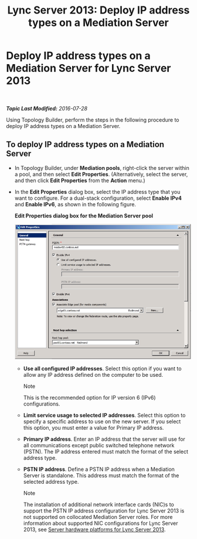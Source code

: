 ﻿---
title: 'Lync Server 2013: Deploy IP address types on a Mediation Server'
TOCTitle: Deploy IP address types on a Mediation Server
ms:assetid: 689ebed5-96ee-4cd4-b7ae-ee2a86a1d9b3
ms:mtpsurl: https://technet.microsoft.com/en-us/library/JJ204964(v=OCS.15)
ms:contentKeyID: 48184376
ms.date: 07/28/2016
mtps_version: v=OCS.15
---

<div data-xmlns="http://www.w3.org/1999/xhtml">

<div class="topic" data-xmlns="http://www.w3.org/1999/xhtml" data-msxsl="urn:schemas-microsoft-com:xslt" data-cs="http://msdn.microsoft.com/en-us/">

<div data-asp="http://msdn2.microsoft.com/asp">

# Deploy IP address types on a Mediation Server for Lync Server 2013

</div>

<div id="mainSection">

<div id="mainBody">

<span> </span>

_**Topic Last Modified:** 2016-07-28_

Using Topology Builder, perform the steps in the following procedure to deploy IP address types on a Mediation Server.

<div>

## To deploy IP address types on a Mediation Server

  - In Topology Builder, under **Mediation pools**, right-click the server within a pool, and then select **Edit Properties**. (Alternatively, select the server, and then click **Edit Properties** from the **Action** menu.)

  - In the **Edit Properties** dialog box, select the IP address type that you want to configure. For a dual-stack configuration, select **Enable IPv4** and **Enable IPv6**, as shown in the following figure.
    
    **Edit Properties dialog box for the Mediation Server pool**
    
    ![Lync Server general properties page with FQDN](images/JJ204964.4e650aca-dbff-4a86-b10d-f0162c032539(OCS.15).png "Lync Server general properties page with FQDN")
    
      - **Use all configured IP addresses**. Select this option if you want to allow any IP address defined on the computer to be used.
        
        <div>
        

        > [!NOTE]  
        > This is the recommended option for IP version 6 (IPv6) configurations.

        
        </div>
    
      - **Limit service usage to selected IP addresses**. Select this option to specify a specific address to use on the new server. If you select this option, you must enter a value for Primary IP address.
    
      - **Primary IP address**. Enter an IP address that the server will use for all communications except public switched telephone network (PSTN). The IP address entered must match the format of the select address type.
    
      - **PSTN IP address**. Define a PSTN IP address when a Mediation Server is standalone. This address must match the format of the selected address type.
        
        <div>
        

        > [!NOTE]  
        > The installation of additional network interface cards (NIC)s to support the PSTN IP address configuration for Lync Server 2013 is not supported on collocated Mediation Server roles. For more information about supported NIC configurations for Lync Server 2013, see <A href="lync-server-2013-server-hardware-platforms.md">Server hardware platforms for Lync Server 2013</A>.

        
        </div>

</div>

</div>

<span> </span>

</div>

</div>

</div>

